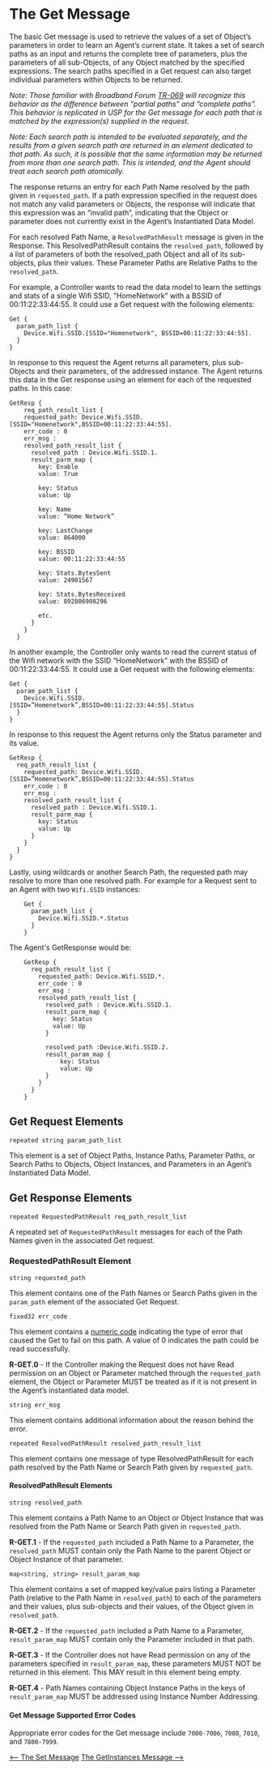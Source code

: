 <!-- Reference Links -->
[1]:	https://github.com/BroadbandForum/usp/tree/master/data-model "TR-181 Issue 2 Device Data Model for TR-069"
[2]: https://www.broadband-forum.org/technical/download/TR-069.pdf	"TR-069 Amendment 6	CPE WAN Management Protocol"
[3]:	https://www.broadband-forum.org/technical/download/TR-106_Amendment-8.pdf "TR-106 Amendment 8	Data Model Template for TR-069 Enabled Devices"
[4]:	https://tools.ietf.org/html/rfc7228 "RFC 7228	Terminology for Constrained-Node Networks"
[5]:	https://tools.ietf.org/html/rfc2136	"RFC 2136 Dynamic Updates in the Domain Name System"
[6]:	https://tools.ietf.org/html/rfc3007	"RFC 3007 Secure Domain Name System Dynamic Update"
[7]:	https://tools.ietf.org/html/rfc6763	"RFC 6763 DNS-Based Service Discovery"
[8]:	https://tools.ietf.org/html/rfc6762	"RFC 6762 Multicast DNS"
[9]:	https://tools.ietf.org/html/rfc7252	"RFC 7252 The Constrained Application Protocol (CoAP)"
[10]:	https://tools.ietf.org/html/rfc7390	"RFC 7390 Group Communication for the Constrained Application Protocol (CoAP)"
[11]:	https://tools.ietf.org/html/rfc4033	"RFC 4033 DNS Security Introduction and Requirements"
[12]:	https://developers.google.com/protocol-buffers/docs/proto3 "Protocol Buffers v3	Protocol Buffers Mechanism for Serializing Structured Data Version 3"
[15]: https://tools.ietf.org/html/rfc5280 "RFC 5290 Internet X.509 Public Key Infrastructure Certificate and Certificate Revocation List (CRL) Profile"
[16]: https://tools.ietf.org/html/rfc6818 "RFC 6818 Updates to the Internet X.509 Public Key Infrastructure Certificate and Certificate Revocation List (CRL) Profile"
[Conventions]: https://www.ietf.org/rfc/rfc2119.txt "Key words for use in RFCs to Indicate Requirement Levels"

# The Get Message

The basic Get message is used to retrieve the values of a set of Object’s parameters in order to learn an Agent’s current state. It takes a set of search paths as an input and returns the complete tree of parameters, plus the parameters of all sub-Objects, of any Object matched by the specified expressions. The search paths specified in a Get request can also target individual parameters within Objects to be returned.

*Note: Those familiar with Broadband Forum [TR-069][2] will recognize this behavior as the difference between “partial paths” and “complete paths”. This behavior is replicated in USP for the Get message for each path that is matched by the expression(s) supplied in the request.*

*Note: Each search path is intended to be evaluated separately, and the results from a given search path are returned in an element dedicated to that path. As such, it is possible that the same information may be returned from more than one search path. This is intended, and the Agent should treat each search path atomically.*

The response returns an entry for each Path Name resolved by the path given in `requested_path`. If a path expression specified in the request does not match any valid parameters or Objects, the response will indicate that this expression was an “invalid path”, indicating that the Object or parameter does not currently exist in the Agent’s Instantiated Data Model.

For each resolved Path Name, a `ResolvedPathResult` message is given in the Response. This ResolvedPathResult contains the `resolved_path`, followed by a list of parameters of both the resolved_path Object and all of its sub-objects, plus their values. These Parameter Paths are Relative Paths to the `resolved_path`.

For example, a Controller wants to read the data model to learn the settings and stats of a single Wifi SSID, “HomeNetwork” with a BSSID of 00:11:22:33:44:55. It could use a Get request with the following elements:

    Get {
      param_path_list {
        Device.Wifi.SSID.[SSID="Homenetwork", BSSID=00:11:22:33:44:55].
      }
    }
In response to this request the Agent returns all parameters, plus sub-Objects and their parameters, of the addressed instance. The Agent returns this data in the Get response using an element for each of the requested paths. In this case:

    GetResp {
        req_path_result_list {
        requested_path: Device.Wifi.SSID.[SSID="Homenetwork",BSSID=00:11:22:33:44:55].
        err_code : 0
        err_msg :
        resolved_path_result_list {
          resolved_path : Device.Wifi.SSID.1.
          result_parm_map {		
            key: Enable
            value: True

            key: Status
            value: Up

            key: Name
            value: “Home Network”

            key: LastChange
            value: 864000

            key: BSSID
            value: 00:11:22:33:44:55

            key: Stats.BytesSent
            value: 24901567

            key: Stats.BytesReceived
            value: 892806908296

            etc.
          }
        }
      }

In another example, the Controller only wants to read the current status of the Wifi network with the SSID “HomeNetwork” with the BSSID of 00:11:22:33:44:55. It could use a Get request with the following elements:

    Get {
      param_path_list {
        Device.Wifi.SSID.[SSID=”Homenetwork”,BSSID=00:11:22:33:44:55].Status
      }
    }

In response to this request the Agent returns only the Status parameter and its value.

    GetResp {
      req_path_result_list {
        requested_path: Device.Wifi.SSID.[SSID=”Homenetwork”,BSSID=00:11:22:33:44:55].Status
        err_code : 0
        err_msg :
        resolved_path_result_list {
          resolved_path : Device.Wifi.SSID.1.
          result_parm_map {
            key: Status
            value: Up
          }
        }
      }
    }

Lastly, using wildcards or another Search Path, the requested path may resolve to more than one resolved path. For example for a Request sent to an Agent with two `Wifi.SSID` instances:

```
    Get {
      param_path_list {
        Device.Wifi.SSID.*.Status
      }
    }
```

The Agent's GetResponse would be:

```
    GetResp {
      req_path_result_list {
        requested_path: Device.Wifi.SSID.*.
        err_code : 0
        err_msg :
        resolved_path_result_list {
          resolved_path : Device.Wifi.SSID.1.
          result_parm_map {
            key: Status
            value: Up
          }

          resolved_path :Device.Wifi.SSID.2.
          result_param_map {
              key: Status
              value: Up
          }
        }
      }
    }
```

## Get Request Elements

`repeated string param_path_list`

This element is a set of Object Paths, Instance Paths, Parameter Paths, or Search Paths to Objects, Object Instances, and Parameters in an Agent’s Instantiated Data Model.

## Get Response Elements

`repeated RequestedPathResult req_path_result_list`

A repeated set of `RequestedPathResult` messages for each of the Path Names given in the associated Get request.

### RequestedPathResult Element

`string requested_path`

This element contains one of the Path Names or Search Paths given in the `param_path` element of the associated Get Request.

`fixed32 err_code`

This element contains a [numeric code](/usp/specification/error-codes/) indicating the type of error that caused the Get to fail on this path. A value of 0 indicates the path could be read successfully.

**R-GET.0** - If the Controller making the Request does not have Read permission on an Object or Parameter matched through the `requested_path` element, the Object or Parameter MUST be treated as if it is not present in the Agent’s instantiated data model.

`string err_msg`

This element contains additional information about the reason behind the error.

`repeated ResolvedPathResult resolved_path_result_list`

This element contains one message of type ResolvedPathResult for each path resolved by the Path Name or Search Path given by `requested_path`.

#### ResolvedPathResult Elements

`string resolved_path`

This element contains a Path Name to an Object or Object Instance that was resolved from the Path Name or Search Path given in `requested_path`.

**R-GET.1** - If the `requested_path` included a Path Name to a Parameter, the `resolved_path` MUST contain only the Path Name to the parent Object or Object Instance of that parameter.

`map<string, string> result_param_map`

This element contains a set of mapped key/value pairs listing a Parameter Path (relative to the Path Name in `resolved_path`) to each of the parameters and their values, plus sub-objects and their values, of the Object given in `resolved_path`.

**R-GET.2** - If the `requested_path` included a Path Name to a Parameter, `result_param_map` MUST contain only the Parameter included in that path.

**R-GET.3** - If the Controller does not have Read permission on any of the parameters specified in `result_param_map`, these parameters MUST NOT be returned in this element. This MAY result in this element being empty.

**R-GET.4** - Path Names containing Object Instance Paths in the keys of `result_param_map` MUST be addressed using Instance Number Addressing.

#### Get Message Supported Error Codes

Appropriate error codes for the Get message include `7000-7006`, `7008`, `7010`, and `7800-7999`.

[<-- The Set Message](/usp/specification/messages/set/)
[The GetInstances Message -->](/usp/specification/messages/getinstances/)
